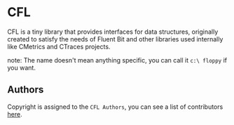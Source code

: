 # CFL

CFL is a tiny library that provides interfaces for data structures, originally created to satisfy the needs of Fluent Bit and other libraries used internally like CMetrics and CTraces projects.

note: The name doesn't mean anything specific, you can call it `c:\ floppy` if you want.


## Authors

Copyright is assigned to the `CFL Authors`, you can see a list of contributors [here](https://github.com/fluent/cfl/graphs/contributors).
